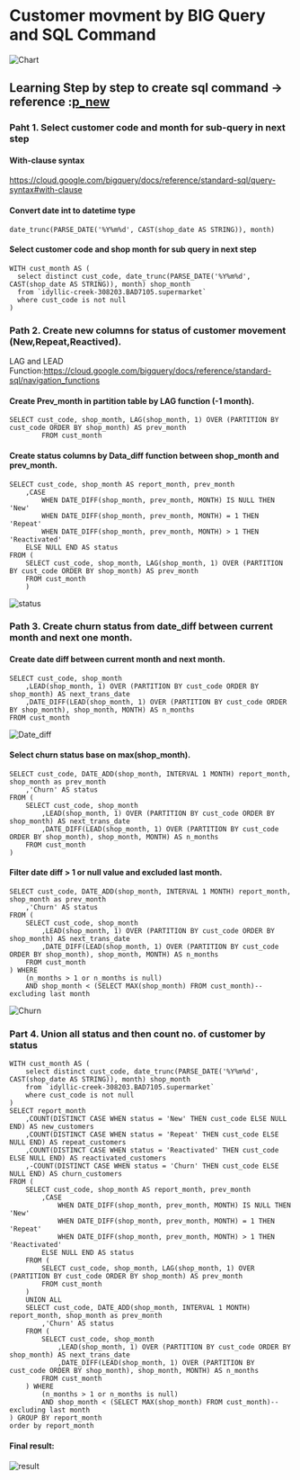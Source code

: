 # Customer movment by BIG Query and SQL Command

![Chart](https://github.com/sukitpom/BADS7105/blob/master/Homework%2010%20-%20Customer%20movement/img/Chart.png)

## Learning Step by step to create sql command -> reference :[p_new](https://github.com/tanatiem/BADS7105-CRM-Analytics/tree/main/Homework%2010%20-%20Customer%20Movement%20Analysis)

  
### Paht 1. Select customer code and month for sub-query in next step

#### With-clause syntax
https://cloud.google.com/bigquery/docs/reference/standard-sql/query-syntax#with-clause

#### Convert date int to datetime type
    date_trunc(PARSE_DATE('%Y%m%d', CAST(shop_date AS STRING)), month)

#### Select customer code and shop month for sub query in next step
    WITH cust_month AS (
      select distinct cust_code, date_trunc(PARSE_DATE('%Y%m%d', CAST(shop_date AS STRING)), month) shop_month
      from `idyllic-creek-308203.BAD7105.supermarket`
      where cust_code is not null
    )

### Path 2. Create new columns for status of customer movement (New,Repeat,Reactived).

LAG and LEAD Function:https://cloud.google.com/bigquery/docs/reference/standard-sql/navigation_functions

#### Create Prev_month in partition table by LAG function (-1 month).
    SELECT cust_code, shop_month, LAG(shop_month, 1) OVER (PARTITION BY cust_code ORDER BY shop_month) AS prev_month
            FROM cust_month

#### Create status columns by Data_diff function between shop_month and prev_month.
    SELECT cust_code, shop_month AS report_month, prev_month
        ,CASE 
            WHEN DATE_DIFF(shop_month, prev_month, MONTH) IS NULL THEN 'New'
            WHEN DATE_DIFF(shop_month, prev_month, MONTH) = 1 THEN 'Repeat'
            WHEN DATE_DIFF(shop_month, prev_month, MONTH) > 1 THEN 'Reactivated'
        ELSE NULL END AS status
    FROM (
        SELECT cust_code, shop_month, LAG(shop_month, 1) OVER (PARTITION BY cust_code ORDER BY shop_month) AS prev_month
        FROM cust_month
        )
![status](https://github.com/sukitpom/BADS7105/blob/master/Homework%2010%20-%20Customer%20movement/img/subquery-1.png)


### Path 3. Create churn status from date_diff between current month and next one month.

#### Create date diff between current month and next month.
    SELECT cust_code, shop_month
        ,LEAD(shop_month, 1) OVER (PARTITION BY cust_code ORDER BY shop_month) AS next_trans_date
        ,DATE_DIFF(LEAD(shop_month, 1) OVER (PARTITION BY cust_code ORDER BY shop_month), shop_month, MONTH) AS n_months
    FROM cust_month
![Date_diff](https://github.com/sukitpom/BADS7105/blob/master/Homework%2010%20-%20Customer%20movement/img/subquery-2_check_date_diff.png)

#### Select churn status base on max(shop_month).
    SELECT cust_code, DATE_ADD(shop_month, INTERVAL 1 MONTH) report_month, shop_month as prev_month
        ,'Churn' AS status
    FROM (
        SELECT cust_code, shop_month
            ,LEAD(shop_month, 1) OVER (PARTITION BY cust_code ORDER BY shop_month) AS next_trans_date
            ,DATE_DIFF(LEAD(shop_month, 1) OVER (PARTITION BY cust_code ORDER BY shop_month), shop_month, MONTH) AS n_months
        FROM cust_month
    )

#### Filter date diff > 1 or null value and excluded last month.
    SELECT cust_code, DATE_ADD(shop_month, INTERVAL 1 MONTH) report_month, shop_month as prev_month
        ,'Churn' AS status
    FROM (
        SELECT cust_code, shop_month
            ,LEAD(shop_month, 1) OVER (PARTITION BY cust_code ORDER BY shop_month) AS next_trans_date
            ,DATE_DIFF(LEAD(shop_month, 1) OVER (PARTITION BY cust_code ORDER BY shop_month), shop_month, MONTH) AS n_months
        FROM cust_month
    ) WHERE 
        (n_months > 1 or n_months is null)
        AND shop_month < (SELECT MAX(shop_month) FROM cust_month)-- excluding last month
![Churn](https://github.com/sukitpom/BADS7105/blob/master/Homework%2010%20-%20Customer%20movement/img/subquery-2_churn_0.png)

### Part 4. Union all status and then count no. of customer by status
    WITH cust_month AS (
        select distinct cust_code, date_trunc(PARSE_DATE('%Y%m%d', CAST(shop_date AS STRING)), month) shop_month
        from `idyllic-creek-308203.BAD7105.supermarket`
        where cust_code is not null
    )
    SELECT report_month
        ,COUNT(DISTINCT CASE WHEN status = 'New' THEN cust_code ELSE NULL END) AS new_customers
        ,COUNT(DISTINCT CASE WHEN status = 'Repeat' THEN cust_code ELSE NULL END) AS repeat_customers
        ,COUNT(DISTINCT CASE WHEN status = 'Reactivated' THEN cust_code ELSE NULL END) AS reactivated_customers
        ,-COUNT(DISTINCT CASE WHEN status = 'Churn' THEN cust_code ELSE NULL END) AS churn_customers
    FROM (
        SELECT cust_code, shop_month AS report_month, prev_month
            ,CASE 
                WHEN DATE_DIFF(shop_month, prev_month, MONTH) IS NULL THEN 'New'
                WHEN DATE_DIFF(shop_month, prev_month, MONTH) = 1 THEN 'Repeat'
                WHEN DATE_DIFF(shop_month, prev_month, MONTH) > 1 THEN 'Reactivated'
            ELSE NULL END AS status
        FROM (
            SELECT cust_code, shop_month, LAG(shop_month, 1) OVER (PARTITION BY cust_code ORDER BY shop_month) AS prev_month
            FROM cust_month
        )
        UNION ALL
        SELECT cust_code, DATE_ADD(shop_month, INTERVAL 1 MONTH) report_month, shop_month as prev_month
            ,'Churn' AS status
        FROM (
            SELECT cust_code, shop_month
                ,LEAD(shop_month, 1) OVER (PARTITION BY cust_code ORDER BY shop_month) AS next_trans_date
                ,DATE_DIFF(LEAD(shop_month, 1) OVER (PARTITION BY cust_code ORDER BY shop_month), shop_month, MONTH) AS n_months
            FROM cust_month
        ) WHERE 
            (n_months > 1 or n_months is null)
            AND shop_month < (SELECT MAX(shop_month) FROM cust_month)-- excluding last month
    ) GROUP BY report_month
    order by report_month

#### Final result:
![result](https://github.com/sukitpom/BADS7105/blob/master/Homework%2010%20-%20Customer%20movement/img/data_result.png)
